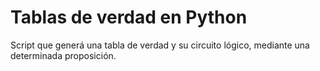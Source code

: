 # Tablas de verdad en Python
 Script que generá una tabla de verdad y su circuito lógico, mediante una determinada proposición. 
